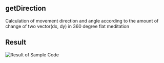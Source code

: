 ## getDirection
Calculation of movement direction and angle according to the amount of change of two vector(dx, dy) in 360 degree flat meditation

## Result
![Result of Sample Code](https://res.cloudinary.com/bkroid/image/upload/v1625631360/GitHub_images/result_of_getDirection_bqhfhf.png)
